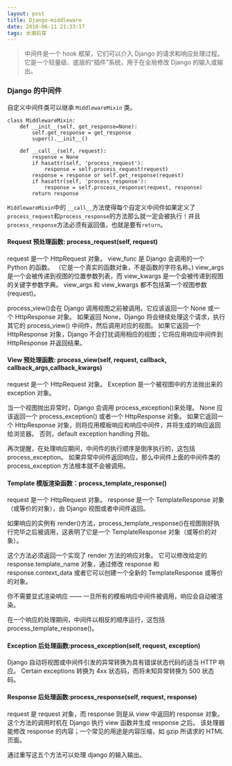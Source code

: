 ```yaml
---
layout: post
title: Django-middleware
date: 2018-06-11 21:33:17
tags: 水滴石穿
---
```


> 中间件是一个 hook 框架，它们可以介入 Django 的请求和响应处理过程。 它是一个轻量级、底层的“插件”系统，用于在全局修改 Django 的输入或输出。

### Django 的中间件

自定义中间件类可以继承 `MiddlewareMixin` 类。

```
class MiddlewareMixin:
    def __init__(self, get_response=None):
        self.get_response = get_response
        super().__init__()

    def __call__(self, request):
        response = None
        if hasattr(self, 'process_request'):
            response = self.process_request(request)
        response = response or self.get_response(request)
        if hasattr(self, 'process_response'):
            response = self.process_response(request, response)
        return response
```

`MiddlewareMixin`中的 `__call__`方法使得每个自定义中间件如果定义了 `process_request`和`process_response`的方法那么就一定会被执行！并且`process_response`方法必须有返回值，也就是要有`return`。

#### Request 预处理函数: process_request(self, request)

request 是一个 HttpRequest 对象。 view_func 是 Django 会调用的一个 Python 的函数。 （它是一个真实的函数对象，不是函数的字符名称。) view_args 是一个会被传递到视图的位置参数列表，而 view_kwargs 是一个会被传递到视图的关键字参数字典。 view_args 和 view_kwargs 都不包括第一个视图参数(request)。

process_view()会在 Django 调用视图之前被调用。它应该返回一个 None 或一个 HttpResponse 对象。 如果返回 None，Django 将会继续处理这个请求，执行其它的 process_view() 中间件，然后调用对应的视图。 如果它返回一个 HttpResponse 对象，Django 不会打扰调用相应的视图；它将应用响应中间件到 HttpResponse 并返回结果。

#### View 预处理函数: process_view(self, request, callback, callback_args,callback_kwargs)

request 是一个 HttpRequest 对象。 Exception 是一个被视图中的方法抛出来的 exception 对象。

当一个视图抛出异常时，Django 会调用 process_exception()来处理。 None 应该返回一个 process_exception() 或者一个 HttpResponse 对象。 如果它返回一个 HttpResponse 对象，则将应用模板响应和响应中间件，并将生成的响应返回给浏览器。 否则，default exception handling 开始。

再次提醒，在处理响应期间，中间件的执行顺序是倒序执行的，这包括 process_exception。 如果异常中间件返回响应，那么中间件上面的中间件类的 process_exception 方法根本就不会被调用。

#### Template 模版渲染函数：process_template_response()

request 是一个 HttpRequest 对象。 response 是一个 TemplateResponse 对象（或等价的对象），由 Django 视图或者中间件返回。

如果响应的实例有 render()方法，process_template_response()在视图刚好执行完毕之后被调用，这表明了它是一个 TemplateResponse 对象（或等价的对象）。

这个方法必须返回一个实现了 render 方法的响应对象。 它可以修改给定的 response.template_name 对象，通过修改 response 和 response.context_data 或者它可以创建一个全新的 TemplateResponse 或等价的对象。

你不需要显式渲染响应 —— 一旦所有的模板响应中间件被调用，响应会自动被渲染。

在一个响应的处理期间，中间件以相反的顺序运行，这包括 process_template_response()。

#### Exception 后处理函数:process_exception(self, request, exception)

Django 自动将视图或中间件引发的异常转换为具有错误状态代码的适当 HTTP 响应。 Certain exceptions 转换为 4xx 状态码，而将未知异常转换为 500 状态码。

#### Response 后处理函数:process_response(self, request, response)

request 是 request 对象，而 response 则是从 view 中返回的 response 对象。
这个方法的调用时机在 Django 执行 view 函数并生成 response 之后。
该处理器能修改 response 的内容；一个常见的用途是内容压缩，如 gzip 所请求的 HTML 页面。

通过重写这五个方法可以处理 django 的输入输出。
